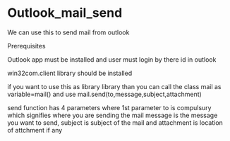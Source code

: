# Outlook_mail_send

We can use this to send mail from outlook

Prerequisites

  Outlook app must be installed and user must login by there id in outlook
  
  win32com.client library should be installed
  
if you want to use this as library library than you can call the class mail as variable=mail() and use mail.send(to,message,subject,attachment)

send function has 4 parameters where 1st parameter to is compulsury which signifies where you are sending the mail message is the message you want to send, subject is subject of the mail and attachment is location of attchment if any
  
